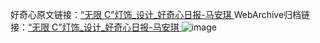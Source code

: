 好奇心原文链接：[“无限 C”灯饰_设计_好奇心日报-马安琪 ](https://www.qdaily.com/articles/12389.html)
WebArchive归档链接：[“无限 C”灯饰_设计_好奇心日报-马安琪 ](http://web.archive.org/web/20190623172631/https://www.qdaily.com/articles/12389.html)
![image](http://ww3.sinaimg.cn/large/007d5XDply1g3wjruewn5j30u035e46j)